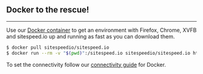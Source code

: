 ## Docker to the rescue!
* * *
Use our [Docker container](https://hub.docker.com/r/sitespeedio/sitespeed.io/) to get an environment with Firefox, Chrome, XVFB and sitespeed.io up and running as fast as you can download them.

~~~ bash
$ docker pull sitespeedio/sitespeed.io
$ docker run --rm -v "$(pwd)":/sitespeed.io sitespeedio/sitespeed.io https://www.sitespeed.io/ -b firefox --speedIndex --video
~~~

To set the connectivity follow our [connectivity guide]({{site.baseurl}}/documentation/sitespeed.io/connectivity) for Docker.
